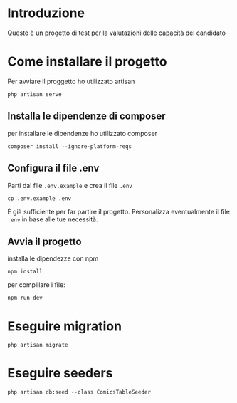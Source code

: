 # Introduzione

Questo è un progetto di test per la valutazioni delle capacità del candidato

# Come installare il progetto

Per avviare il proggetto ho utilizzato artisan 
```shell
php artisan serve
```

## Installa le dipendenze di composer

per installare le dipendenze ho utilizzato composer 

```shell
composer install --ignore-platform-reqs
```

## Configura il file .env

Parti dal file `.env.example` e crea il file `.env`

```shell
cp .env.example .env
```

È già sufficiente per far partire il progetto. Personalizza eventualmente il file `.env` in base alle tue necessità.

## Avvia il progetto 

installa le dipendezze con npm

``` shell
npm install
```
per complilare i file:

``` shell
npm run dev
```
# Eseguire migration

``` shell
php artisan migrate
```

# Eseguire seeders

``` shell
php artisan db:seed --class ComicsTableSeeder
```




